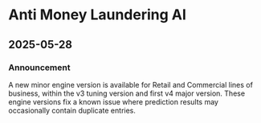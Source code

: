 # Anti Money Laundering AI

## 2025-05-28

### Announcement

A new minor engine version is available for Retail and Commercial lines of business, within the v3 tuning version and first v4 major version. These engine versions fix a known issue where prediction results may occasionally contain duplicate entries.

